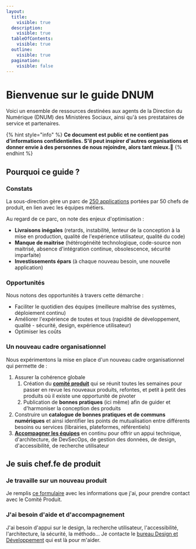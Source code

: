 ```yaml
---
layout:
  title:
    visible: true
  description:
    visible: true
  tableOfContents:
    visible: true
  outline:
    visible: true
  pagination:
    visible: false
---
```


# Bienvenue sur le guide DNUM

Voici un ensemble de ressources destinées aux agents de la Direction du Numérique (DNUM) des Ministères Sociaux, ainsi qu'à ses prestataires de service et partenaires.

{% hint style="info" %}
**Ce document est public et ne contient pas d'informations confidentielles. S'il peut inspirer d'autres organisations et donner envie à des personnes de nous rejoindre, alors tant mieux.💛**
{% endhint %}

## Pourquoi ce guide ?

### Constats <a href="#constat" id="constat"></a>

La sous-direction gère un parc de [250 applications](./nos-produits/README.md) portées par 50 chefs de produit, en lien avec les équipes métiers.

Au regard de ce parc, on note des enjeux d'optimisation :

* **Livraisons inégales** (retards, instabilité, lenteur de la conception à la mise en production, qualité de l'expérience utilisateur, qualité du code)
* **Manque de maitrise** (hétérogénéité technologique, code-source non maitrisé, absence d'intégration continue, obsolescence, sécurité imparfaite)
* **Investissements épars** (à chaque nouveau besoin, une nouvelle application)

### Opportunités <a href="#opportunites" id="opportunites"></a>

Nous notons des opportunités à travers cette démarche :

* Faciliter le quotidien des équipes (meilleure maîtrise des systèmes, déploiement continu)
* Améliorer l'expérience de toutes et tous (rapidité de développement, qualité - sécurité, design, expérience utilisateur)
* Optimiser les coûts

### Un nouveau cadre organisationnel <a href="#un-nouveau-cadre-organisationnel" id="un-nouveau-cadre-organisationnel"></a>

Nous expérimentons la mise en place d'un nouveau cadre organisationnel qui permette de :

1. Assurer la cohérence globale
   1. Création du [**comité produit**](/readme/nouveau-cadre-organisationnel.md) qui se réunit toutes les semaines pour passer en revue les nouveaux produits, refontes, et petit à petit des produits où il existe une opportunité de pivoter
   2. Publication de **bonnes pratiques** (ici même) afin de guider et d'harmoniser la conception des produits
2. Construire un **catalogue de bonnes pratiques et de communs numériques** et ainsi identifier les points de mutualisation entre différents besoins ou services (librairies, plateformes, référentiels)
3. [**Accompagner les équipes**](https://msociauxfr.sharepoint.com/teams/ProductTeams-DevDesignAccessibilitRechercheutilisateurCoachi/SitePages/Accueil.aspx) en continu pour offrir un appui technique, d'architecture, de DevSecOps, de gestion des données, de design, d'accessibilité, de recherche utilisateur

## Je suis chef.fe de produit

### Je travaille sur un nouveau produit

Je remplis [ce formulaire](https://demarches.numerique.gouv.fr/commencer/dnum-comite-produit-inscription-d-un-produit) avec les informations que j'ai, pour prendre contact avec le Comité Produit.

### J'ai besoin d'aide et d'accompagnement

J'ai besoin d'appui sur le design, la recherche utilisateur, l'accessibilité, l'architecture, la sécurité, la méthodo... Je contacte le [bureau Design et Développement](https://msociauxfr.sharepoint.com/teams/BureauDesignDev) qui est là pour m'aider.
